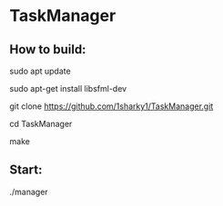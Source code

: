 # TaskManager

## How to build:

sudo apt update

sudo apt-get install libsfml-dev

git clone https://github.com/1sharky1/TaskManager.git

cd TaskManager

make


## Start:
./manager
